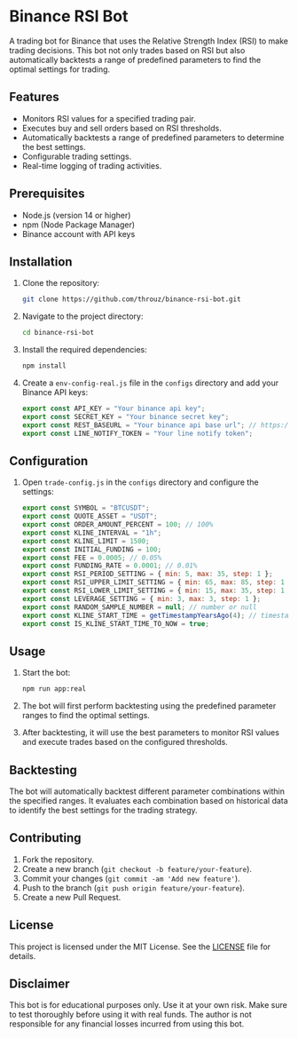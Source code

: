 # Binance RSI Bot

A trading bot for Binance that uses the Relative Strength Index (RSI) to make trading decisions. This bot not only trades based on RSI but also automatically backtests a range of predefined parameters to find the optimal settings for trading.

## Features

- Monitors RSI values for a specified trading pair.
- Executes buy and sell orders based on RSI thresholds.
- Automatically backtests a range of predefined parameters to determine the best settings.
- Configurable trading settings.
- Real-time logging of trading activities.

## Prerequisites

- Node.js (version 14 or higher)
- npm (Node Package Manager)
- Binance account with API keys

## Installation

1. Clone the repository:

   ```bash
   git clone https://github.com/throuz/binance-rsi-bot.git
   ```

2. Navigate to the project directory:

   ```bash
   cd binance-rsi-bot
   ```

3. Install the required dependencies:

   ```bash
   npm install
   ```

4. Create a `env-config-real.js` file in the `configs` directory and add your Binance API keys:

   ```javascript
   export const API_KEY = "Your binance api key";
   export const SECRET_KEY = "Your binance secret key";
   export const REST_BASEURL = "Your binance api base url"; // https://fapi.binance.com
   export const LINE_NOTIFY_TOKEN = "Your line notify token";
   ```

## Configuration

1. Open `trade-config.js` in the `configs` directory and configure the settings:

   ```javascript
   export const SYMBOL = "BTCUSDT";
   export const QUOTE_ASSET = "USDT";
   export const ORDER_AMOUNT_PERCENT = 100; // 100%
   export const KLINE_INTERVAL = "1h";
   export const KLINE_LIMIT = 1500;
   export const INITIAL_FUNDING = 100;
   export const FEE = 0.0005; // 0.05%
   export const FUNDING_RATE = 0.0001; // 0.01%
   export const RSI_PERIOD_SETTING = { min: 5, max: 35, step: 1 };
   export const RSI_UPPER_LIMIT_SETTING = { min: 65, max: 85, step: 1 };
   export const RSI_LOWER_LIMIT_SETTING = { min: 15, max: 35, step: 1 };
   export const LEVERAGE_SETTING = { min: 3, max: 3, step: 1 };
   export const RANDOM_SAMPLE_NUMBER = null; // number or null
   export const KLINE_START_TIME = getTimestampYearsAgo(4); // timestamp or null
   export const IS_KLINE_START_TIME_TO_NOW = true;
   ```

## Usage

1. Start the bot:

   ```bash
   npm run app:real
   ```

2. The bot will first perform backtesting using the predefined parameter ranges to find the optimal settings.
3. After backtesting, it will use the best parameters to monitor RSI values and execute trades based on the configured thresholds.

## Backtesting

The bot will automatically backtest different parameter combinations within the specified ranges. It evaluates each combination based on historical data to identify the best settings for the trading strategy.

## Contributing

1. Fork the repository.
2. Create a new branch (`git checkout -b feature/your-feature`).
3. Commit your changes (`git commit -am 'Add new feature'`).
4. Push to the branch (`git push origin feature/your-feature`).
5. Create a new Pull Request.

## License

This project is licensed under the MIT License. See the [LICENSE](https://opensource.org/licenses/MIT) file for details.

## Disclaimer

This bot is for educational purposes only. Use it at your own risk. Make sure to test thoroughly before using it with real funds. The author is not responsible for any financial losses incurred from using this bot.
